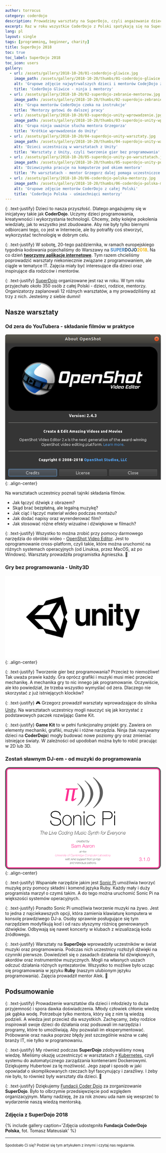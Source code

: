 ```yaml
---
author: torrocus
category: coderdojo
description: Prowadzimy warsztaty na SuperDojo, czyli angażowanie dzieci i młodzież w programowanie i technologie internetowe.
excerpt: Raz w roku wszystkie CoderDojo z Polski spotykają się na SuperDojo. Nas również nie mogło tam zabraknąć. Krótki post o naszych warsztatach dla dzieci.
lang: pl
layout: single
tags: [programming, beginner, charity]
title: SuperDojo 2018
toc: true
toc_label: SuperDojo 2018
toc_icon: users
gallery:
  - url: /assets/gallery/2018-10-20/01-coderdojo-gliwice.jpg
    image_path: /assets/gallery/2018-10-20/thumbs/01-coderdojo-gliwice.jpg
    alt: 'Grupowe zdjęcie najwytrwalszych dzieci i mentorów CodejDojo z Gliwic'
    title: 'CoderDojo Gliwice - ninja i mentorzy'
  - url: /assets/gallery/2018-10-20/02-superdojo-zebranie-mentorow.jpg
    image_path: /assets/gallery/2018-10-20/thumbs/02-superdojo-zebranie-mentorow.jpg
    alt: 'Grupa mentorów CoderDojo czeka na instrukcje'
    title: 'Mentorzy gotowi do dalszej pracy'
  - url: /assets/gallery/2018-10-20/03-superdojo-unity-wprowadzenie.jpg
    image_path: /assets/gallery/2018-10-20/thumbs/03-superdojo-unity-wprowadzenie.jpg
    alt: 'Grupa ninja uważnie słucha mentora Grzegorza'
    title: 'Krótkie wprowadzenie do Unity'
  - url: /assets/gallery/2018-10-20/04-superdojo-unity-warsztaty.jpg
    image_path: /assets/gallery/2018-10-20/thumbs/04-superdojo-unity-warsztaty.jpg
    alt: 'Dzieci uczestniczą w warsztatach z Unity'
    title: 'Warsztaty z Unity, czyli tworzenie gier bez programowania'
  - url: /assets/gallery/2018-10-20/05-superdojo-unity-po-warsztatach.jpg
    image_path: /assets/gallery/2018-10-20/thumbs/05-superdojo-unity-po-warsztatach.jpg
    alt: 'Dziewczynka pracuje na komputerze pod okiem mentora'
    title: 'Po warsztatach - mentor Grzegorz dalej pomaga uczestniczce SuperDojo'
  - url: /assets/gallery/2018-10-20/06-coderdojo-polska-mentorzy.jpg
    image_path: /assets/gallery/2018-10-20/thumbs/06-coderdojo-polska-mentorzy.jpg
    alt: 'Grupowe zdjęcie mentorów CoderDojo z całej Polski'
    title: 'CoderDojo Polska - uśmiechnięci mentorzy'
---
```


{: .text-justify}
Dzieci to nasza przyszłość. Dlatego angażujemy się w inicjatywy takie jak **CoderDojo**. Uczymy dzieci programowania, kreatywności i wykorzystania technologii. Chcemy, żeby kolejne pokolenia wiedziały, jak to wszystko jest zbudowane. Aby nie były tylko biernymi odbiorcami tego, co jest w Internecie, ale by potrafiły coś stworzyć, wykorzystać technologię w dobrym celu.

{: .text-justify}
W sobotę, 20-tego października, w ramach europejskiego tygodnia kodowania pojechaliśmy do Warszawy na
<span style='font-weight: bold; text-transform: uppercase;'><span style='color: #4084c5;'>Super</span><span style='color: #224769;'>Dojo</span><span style='color: #f1b611;'>2018</span></span>. Na co dzień <a href='https://fractalsoft.org/pl' target='_blank' title='Aplikacje internetowe w Ruby on Rails'>**tworzymy aplikacje internetowe**</a>.
Tym razem chcieliśmy poprowadzić warsztaty niekoniecznie związane z programowaniem, ale ciągle w tematyce IT. Zajęcia miały być interesujące dla dzieci oraz inspirujące dla rodziców i mentorów.

{: .text-justify}
<a href='https://super.coderdojo.org.pl/' rel='nofollow noopener noreferrer' target='_blank' title='Wszystkie CoderDojo w jednym miejscu'>SuperDojo</a> organizowane jest raz w roku. W tym roku przyjechało około 350 osób z całej Polski - dzieci, rodzice, mentorzy. Organizatorzy zaplanowali 12 różnych warsztatów, a my prowadziliśmy aż trzy z nich. Jesteśmy z siebie dumni!


## Nasze warsztaty


### **Od zera do YouTubera** - składanie filmów w praktyce

![Okno About w OpenShot](/assets/images/openshot/window-of-about.png){: .align-center}

Na warsztatach uczestnicy poznali tajniki składania filmów.
- Jak łączyć dźwięk z obrazem?
- Skąd brać bezpłatną, ale legalną muzykę?
- Jak ciąć i łączyć materiał wideo podczas montażu?
- Jak dodać napisy oraz wyrenderować film?
- Jak stosować różne efekty wizualne i dźwiękowe w filmach?

{: .text-justify}
Wszystko to można zrobić przy pomocy darmowego narzędzia do obróbki wideo - <a href='https://www.openshot.org/' rel='nofollow noopener noreferrer' target='_blank'>OpenShot Video Editor</a>. Jest to oprogramowanie cross-platform, czyli takie, które można uruchomić na różnych systemach operacyjnych (od Linuksa, przez MacOS, aż po Windows). Warsztaty prowadziła programistka Agnieszka. :movie_camera:


### **Gry bez programowania** - Unity3D

![Splashscreen z Unity](/assets/images/unity/logo-black.png){: .align-center}

{: .text-justify}
Tworzenie gier bez programowania? Przecież to niemożliwe! Tak uważa prawie każdy. Gra oprócz grafiki i muzyki musi mieć przecież mechanikę. A mechanika gry to nic innego jak programowanie. Oczywiście, ale kto powiedział, że trzeba wszystko wymyślać od zera. Dlaczego nie skorzystać z już istniejących klocków?

{: .text-justify}
:video_game: Grzegorz prowadził warsztaty wprowadzające do silnika <a href='https://unity3d.com/' rel='nofollow noopener noreferrer' target='_blank'>Unity</a>. Na warsztatach uczestnicy mogli nauczyć się jak korzystać z podstawowych paczek rozwijając Game Kit.

{: .text-justify}
__Game Kit__ to w pełni funkcjonalny projekt gry. Zawiera on elementy mechaniki, grafiki, muzyki i różne narzędzia. Ninja (tak nazywamy dzieci na __CoderDojo__) mogły budować nowe poziomy gry oraz zmieniać istniejące światy. W zależności od upodobań można było to robić pracując w 2D lub 3D.


### **Zostań sławnym DJ-em** - od muzyki do programowania

![Splashscreen z Sonic Pi](/assets/images/sonic-pi/splashscreen.png){: .align-center}

{: .text-justify}
Wspaniałe narzędzie jakim jest <a href='https://sonic-pi.net/' rel='nofollow noopener noreferrer' target='_blank'>Sonic Pi</a> umożliwia tworzyć muzykę przy pomocy składni i komend języka Ruby. Każdy mały i duży programista marzył o czymś takim. A do tego można uruchomić Sonic Pi na większości systemów operacyjnych.

{: .text-justify}
Ponadto Sonic Pi umożliwia tworzenie muzyki na żywo. Jest to jedna z najciekawszych opcji, która zamienia klawiaturę komputera w konsolę prawdziwego DJ-a. Osoby sprawnie posługujące się tym narzędziem modyfikują kod i od razu słyszymy różnicę generowanych dźwięków. Odbywają się nawet koncerty w klubach z wizualizacją kodu źródłowego.

{: .text-justify}
Warsztaty na __SuperDojo__ wprowadziły uczestników w świat muzyki oraz programowania. Podczas nich uczestnicy rozłożyli dźwięki na czynniki pierwsze. Dowiedzieli się o zasadach działania fal dźwiękowych, akordów oraz instrumentów muzycznych. Mogli na własnych uszach odczuć działania różnych syntezatorów. Wszystko to możliwe było ucząc się programowania w języku **Ruby** (naszym ulubionym języku programowania). Zajęcia prowadził mentor Alek. :musical_note:


## Podsumowanie

{: .text-justify}
Prowadzenie warsztatów dla dzieci i młodzieży to duża przyjemność i spora dawka doświadczenia. Młody człowiek chłonie wiedzę jak gąbka wodę. Potrzebuje tylko mentora, który się z nim tą wiedzą podzieli. A wiedza jest przecież dla wszystkich. Zachęcamy, żeby rodzice inspirowali swoje dzieci do działania oraz podsuwali im narzędzia i programy, które to umożliwiają. Aby pozwalali im eksperymentować. Próbowanie oraz nauka poprzez błędy jest szczególnie ważna w całej branży IT, nie tylko w programowaniu.

{: .text-justify}
My również podczas __SuperDojo__ zdobywaliśmy nową wiedzę. Mieliśmy okazję uczestniczyć w warsztatach z <a href='https://kubernetes.io/' rel='nofollow noopener noreferrer' target='_blank'>Kubernetes</a>, czyli systemu do automatycznego zarządzania kontenerami Dockerowymi. Dziękujemy Hubertowi za tę możliwość. Jego zapał i sposób w jaki opowiadał o skomplikowanych rzeczach był fascynujący i zaraźliwy. I żeby nie było, to również były warsztaty dla dzieci. :carousel_horse:

{: .text-justify}
Dziękujemy <a href='https://coderdojo.org.pl/' rel='nofollow noopener noreferrer' target='_blank'>Fundacji Coder Dojo</a> za zorganizowanie __SuperDojo__. Było to olbrzymie przedsięwzięcie pod względem organizacyjnym. Mamy nadzieję, że za rok znowu uda nam się wesprzeć to wydarzenie naszą wiedzą mentorską.

### Zdjęcia z SuperDojo 2018
{% include gallery caption='Zdjęcia udostępniła **Fundacja CoderDojo Polska**, fot. Tomasz Mateusiak' %}

<hr>
<small>Spodobało Ci się? Podziel się tym artykułem z innymi i czytaj nas regularnie.</small>
